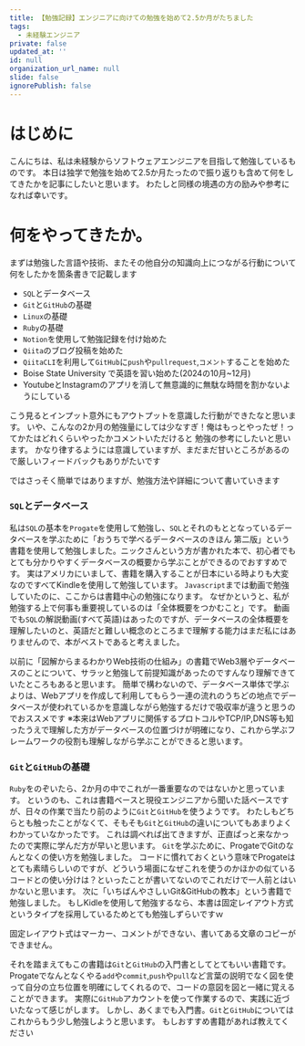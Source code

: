 ```yaml
---
title: 【勉強記録】エンジニアに向けての勉強を始めて2.5か月がたちました
tags:
  - 未経験エンジニア
private: false
updated_at: ''
id: null
organization_url_name: null
slide: false
ignorePublish: false
---
```

# はじめに
こんにちは、私は未経験からソフトウェアエンジニアを目指して勉強しているものです。
本日は独学で勉強を始めて2.5か月たったので振り返りも含めて何をしてきたかを記事にしたいと思います。
わたしと同様の境遇の方の励みや参考になれば幸いです。

# 何をやってきたか。
まずは勉強した言語や技術、またその他自分の知識向上につながる行動について何をしたかを箇条書きで記載します
* `SQL`とデータベース
* `Git`と`GitHub`の基礎
* `Linux`の基礎
* `Ruby`の基礎
* `Notion`を使用して勉強記録を付け始めた
* `Qiita`のブログ投稿を始めた
* `QiitaCLI`を利用して`GitHub`に`push`や`pullrequest`,`コメント`することを始めた
* Boise State University で英語を習い始めた(2024の10月~12月)
* YoutubeとInstagramのアプリを消して無意識的に無駄な時間を割かないようにしている

こう見るとインプット意外にもアウトプットを意識した行動ができたなと思います。
いや、こんなの2か月の勉強量にしては少なすぎ！俺はもっとやったぜ！ってかたはどれくらいやったかコメントいただけると
勉強の参考にしたいと思います。
かなり律するようには意識していますが、まだまだ甘いところがあるので厳しいフィードバックもありがたいです

ではさっそく簡単ではありますが、勉強方法や詳細について書いていきます

### `SQL`とデータベース
私は`SQL`の基本を`Progate`を使用して勉強し、`SQL`とそれのもととなっているデータベースを学ぶために「おうちで学べるデータベースのきほん 第二版」という書籍を使用して勉強しました。ニックさんという方が書かれた本で、初心者でもとても分かりやすくデータベースの概要から学ぶことができるのでおすすめです。
実はアメリカにいまして、書籍を購入することが日本にいる時よりも大変なのですべてKindleを使用して勉強しています。
`Javascript`までは動画で勉強していたのに、ここからは書籍中心の勉強になります。
なぜかというと、私が勉強する上で何事も重要視しているのは「全体概要をつかむこと」です。
動画でも`SQL`の解説動画(すべて英語)はあったのですが、データベースの全体概要を理解したいのと、英語だと難しい概念のところまで理解する能力はまだ私にはありませんので、本がベストであると考えました。

以前に「図解からまるわかりWeb技術の仕組み」の書籍でWeb3層やデータベースのことについて、サラッと勉強して前提知識があったのですんなり理解できていたところもあると思います。
簡単で構わないので、データベース単体で学ぶよりは、Webアプリを作成して利用してもらう一連の流れのうちどの地点でデータベースが使われているかを意識しながら勉強するだけで吸収率が違うと思うのでおススメです
※本来はWebアプリに関係するプロトコルやTCP/IP,DNS等も知ったうえで理解した方がデータベースの位置づけが明確になり、これから学ぶフレームワークの役割も理解しながら学ぶことができると思います。

### `Git`と`GitHub`の基礎
`Ruby`をのぞいたら、2か月の中でこれが一番重要なのではないかと思っています。
というのも、これは書籍ベースと現役エンジニアから聞いた話ベースですが、日々の作業で当たり前のように`Git`と`GitHub`を使うようです。
わたしもどちらとも触ったことがなくて、そもそも`Git`と`GitHub`の違いについてもあまりよくわかっていなかったです。
これは調べれば出てきますが、正直ぱっと来なかったので実際に学んだ方が早いと思います。
`Git`を学ぶために、ProgateでGitのなんとなくの使い方を勉強しました。
コードに慣れておくという意味でProgateはとても素晴らしいのですが、どういう場面になぜこれを使うのかほかの似ているコードとの使い分けは？といったことが書いてないのでこれだけで一人前とはいかないと思います。
次に「いちばんやさしいGit&GitHubの教本」という書籍で勉強しました。
もしKidleを使用して勉強するなら、本書は固定レイアウト方式というタイプを採用しているためとても勉強しずらいですｗ

固定レイアウト式はマーカー、コメントができない、書いてある文章のコピーができません。

それを踏まえてもこの書籍は`Git`と`GitHub`の入門書としてとてもいい書籍です。
Progateでなんとなくやる`add`や`commit`,`push`や`pull`など言葉の説明でなく図を使って自分の立ち位置を明確にしてくれるので、コードの意図を図と一緒に覚えることができます。
実際に`GitHub`アカウントを使って作業するので、実践に近づいたなって感じがします。
しかし、あくまでも入門書。`Git`と`GitHub`についてはこれからもう少し勉強しようと思います。
もしおすすめ書籍があれば教えてください


